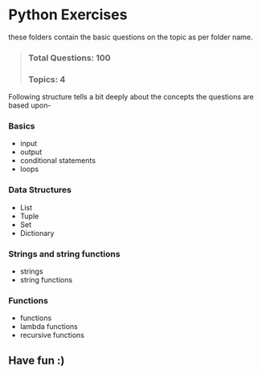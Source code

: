 # Python Exercises
these folders contain the basic questions on the topic as per folder name.

>### Total Questions: 100
>### Topics: 4

Following structure tells a bit deeply about the concepts the questions are based upon-

### Basics
- input
- output
- conditional statements
- loops

### Data Structures
- List
- Tuple
- Set
- Dictionary

### Strings and string functions
- strings
- string functions

### Functions
- functions
- lambda functions
- recursive functions

## Have fun :)
